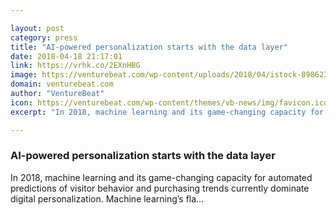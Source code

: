 ```yaml
---

layout: post
category: press
title: "AI-powered personalization starts with the data layer"
date: 2018-04-18 21:17:01
link: https://vrhk.co/2EXnHBG
image: https://venturebeat.com/wp-content/uploads/2018/04/istock-898623830-e1524077421533.jpg?fit=1200%2C675&strip=all
domain: venturebeat.com
author: "VentureBeat"
icon: https://venturebeat.com/wp-content/themes/vb-news/img/favicon.ico
excerpt: "In 2018, machine learning and its game-changing capacity for automated predictions of visitor behavior and purchasing trends currently dominate digital personalization. Machine learning’s fla…"

---
```


### AI-powered personalization starts with the data layer

In 2018, machine learning and its game-changing capacity for automated predictions of visitor behavior and purchasing trends currently dominate digital personalization. Machine learning’s fla…